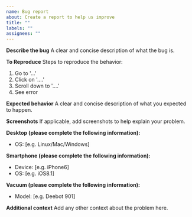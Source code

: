 ```yaml
---
name: Bug report
about: Create a report to help us improve
title: ""
labels: ""
assignees: ""
---
```


**Describe the bug**
A clear and concise description of what the bug is.

**To Reproduce**
Steps to reproduce the behavior:

1. Go to '...'
2. Click on '....'
3. Scroll down to '....'
4. See error

**Expected behavior**
A clear and concise description of what you expected to happen.

**Screenshots**
If applicable, add screenshots to help explain your problem.

**Desktop (please complete the following information):**

- OS: [e.g. Linux/Mac/Windows]

**Smartphone (please complete the following information):**

- Device: [e.g. iPhone6]
- OS: [e.g. iOS8.1]

**Vacuum (please complete the following information):**

- Model: [e.g. Deebot 901]

**Additional context**
Add any other context about the problem here.
